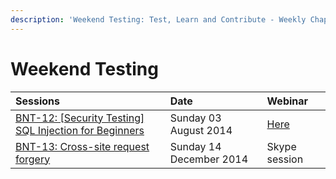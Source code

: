 ```yaml
---
description: 'Weekend Testing: Test, Learn and Contribute - Weekly Chapter'
---
```


# Weekend Testing



| Sessions | Date | Webinar  |
| :--- | :--- | :--- |
| [BNT-12: \[Security Testing\] SQL Injection for Beginners](http://weekendtesting.com/?p=3664) | Sunday 03 August 2014 | [Here](https://www.youtube.com/watch?v=HI-bo1zjNiE) |
| [BNT-13: Cross-site request forgery](http://weekendtesting.com/?p=3843) | Sunday 14 December 2014 | Skype session |



